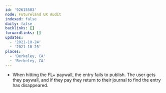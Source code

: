 ```yaml
---
id: '92615503'
node: Futureland UX Audit
indexed: false
daily: false
backlinks: []
forwardlinks: []
updates:
  - '2021-10-24'
  - '2021-10-25'
places:
  - 'Berkeley, CA'
  - 'Berkeley, CA'
---
```

- When hitting the FL+ paywall, the entry fails to publish. The  user gets they paywall, and if they pay they return to their journal to find the entry has disappeared. 
